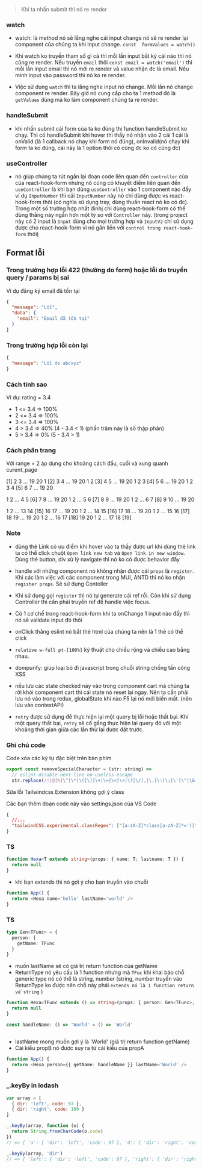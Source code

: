 > Khi ta nhấn submit thì nó re render

### watch

- watch: là method nó sẽ lắng nghe cái input change nó sẽ re render lại component của chúng ta
  khi input change.
  `const  formValues = watch()`

- Khi watch ko truyền tham số gì cả thì mỗi lần input bất kỳ cái nào thì nó cũng re render. Nếu truyền `email` thôi `const email = watch('email')` thì mỗi lần input email thì nó mới re render và value nhận đc là email. Nếu mình input vào password thì nó ko re render.

- Việc sử dụng `watch` thì ta lắng nghe input nó change. Mỗi lần nó change component re render. Bây giờ nó cung cấp cho ta 1 method đó là `getValues` dùng mà ko làm component chúng ta re render.

### handleSubmit

- khi nhấn submit cái form của ta ko đúng thì function handleSubmit ko chạy. Thì có handleSubmit khi hover thì thấy nó nhận vào 2 cái 1 cái là onValid (là 1 callback nó chạy khi form nó đúng), onInvalid(nó chạy khi form ta ko đúng, cái này là 1 option thôi có cũng đc ko có cũng đc)

### useController

- nó giúp chúng ta rút ngắn lại đoạn code liên quan đến `controller` của của react-hook-form nhưng nó cũng có khuyết điểm liên quan đến `useController` là khi bạn dùng `useController` vào 1 component nào đấy ví dụ `InputNumber` thì cái `InputNumber` này nó chỉ dùng được vs react-hook-form thôi (có nghĩa sử dụng tray, dùng thuần react nó ko có đc). Trong một số trường hợp nhất đinhj chỉ dùng react-hook-form có thể dùng thằng này ngắn hơn một tý so với `Controller` này. (trong project này có 2 input là `Input` dùng cho mọi trường hợp và `InputV2` chỉ sử dụng được cho react-hook-form vì nó gắn liền với `control trong react-hook-form` thôi)

## Format lỗi

### Trong trường hợp lỗi 422 (thường do form) hoặc lỗi do truyền query / params bị sai

Ví dụ đăng ký email đã tồn tại

```json
{
  "message": "Lỗi",
  "data": {
    "email": "Email đã tồn tại"
  }
}
```

### Trong trường hợp lỗi còn lại

<!-- trường hợp data xử lý lỗi ko trả về cho ta message thì ta cần phải handle việc đó -->

```json
{
  "message": "Lỗi do abcxyz"
}
```

### Cách tính sao

Ví dụ: rating = 3.4

- 1 <= 3.4 => 100%
- 2 <= 3.4 => 100%
- 3 <= 3.4 => 100%
- 4 > 3.4 => 40% (4 - 3.4 < 1) (phần trăm này là số thập phân)
- 5 > 3.4 => 0% (5 - 3.4 > 1)

### Cách phân trang

Với range = 2 áp dụng cho khoảng cách đầu, cuối và xung quanh curent_page

[1] 2 3 ... 19 20
1 [2] 3 4 ... 19 20
1 2 [3] 4 5 ... 19 20
1 2 3 [4] 5 6 ... 19 20
1 2 3 4 [5] 6 7 ... 19 20

1 2 ... 4 5 [6] 7 8 ... 19 20
1 2 ... 5 6 [7] 8 9 ... 19 20
1 2 ... 6 7 [8] 9 10 ... 19 20

1 2 ... 13 14 [15] 16 17 ... 19 20
1 2 ... 14 15 [16] 17 18 ... 19 20
1 2 ... 15 16 [17] 18 19 ... 19 20
1 2 ... 16 17 [18] 19 20
1 2 ... 17 18 [19]

### Note

- dùng thẻ Link có ưu điểm khi hover vào ta thấy được url khi dùng thẻ link ta có thể click chuột `Open link new tab` và `Open link in new window`. Dùng thẻ button, div xử lý navigate thì nó ko có được behavior đấy

- handle với những component nó không nhận được cái `props` là `register`. Khi các làm việc với các component trong MUI, ANTD thì nó ko nhận `register props`. Sẻ sử dụng Contoller

- Khi sử dụng gọi `register` thì nó tự generate cái ref rồi. Còn khi sử dụng Controller thì cần phải truyền ref để handle việc focus.

- Có 1 cơ chế trong react-hook-form khi ta onChange 1 input nào đấy thì nó sẽ validate input đó thôi

- onClick thằng eslint nó bắt thẻ html của chúng ta nên là 1 thẻ có thể click

- `relative w-full pt-[100%]` kỹ thuật cho chiều rộng và chiều cao bằng nhau.

- dompurify: giúp loại bỏ đi javascript trong chuỗi string chống tấn công XSS

- nếu lưu các state checked này vào trong component cart mà chúng ta rời khỏi component cart thì cái state nó reset lại ngay. Nên ta cần phải lưu nó vào trong redux, globalState khi nào F5 lại nó mới biến mất. (nên lưu vào contextAPI)

- `retry` được sử dụng để thực hiện lại một query bị lỗi hoặc thất bại. Khi một query thất bại, `retry` sẽ cố gắng thực hiện lại query đó với một khoảng thời gian giữa các lần thử lại được đặt trước.

### Ghi chú code

Code xóa các ký tự đặc biệt trên bàn phím

```js
export const removeSpecialCharacter = (str: string) =>
  // eslint-disable-next-line no-useless-escape
  str.replace(/!|@|%|\^|\*|\(|\)|\+|\=|\<|\>|\?|\/|,|\.|\:|\;|\'|\"|\&|\#|\[|\]|~|\$|_|`|-|{|}|\||\\/g, '')
```

Sữa lỗi Tailwindcss Extension không gợi ý class

Các bạn thêm đoạn code này vào settings.json của VS Code

```json
{
  //...
  "tailwindCSS.experimental.classRegex": ["[a-zA-Z]*class[a-zA-Z]*='([^']+)'"]
}
```

### TS

```ts
function Hexa<T extends string>(props: { name: T; lastname: T }) {
  return null
}
```

- khi bạn extends thì nó gợi ý cho bạn truyền vào chuỗi

```ts
function App() {
  return <Hexa name='hello' lastName='world' />
}
```

### TS

```ts
type Gen<TFunc> = {
  person: {
    getName: TFunc
  }
}
```

- muốn lastName sẽ có giá trị return function của getName
- ReturnType nó yêu cầu là 1 function nhưng mà `TFuc` khi khai báo chỗ generic type nó có thể là string, number (string, number truyền vào ReturnType ko được nên chỗ này phải `extends nó là 1 function return về string` )

```ts
function Hexa<TFunc extends () => string>(props: { person: Gen<TFunc>; lastName: ReturnType<TFunc> }) {
  return null
}
```

```ts
const handleName: () => 'World' = () => 'World'
```

```ts

```

- lastName mong muốn gợi ý là 'World' (giá trị return function getName)
- Cái kiểu propB nó được suy ra từ cái kiểu của propA

```ts
function App() {
  return <Hexa person={{ getName: handleName }} lastName='World' />
}
```

### \_.keyBy in lodash

```js
var array = [
  { dir: 'left', code: 97 },
  { dir: 'right', code: 100 }
]

_.keyBy(array, function (o) {
  return String.fromCharCode(o.code)
})
// => { 'a': { 'dir': 'left', 'code': 97 }, 'd': { 'dir': 'right', 'code': 100 } }

_.keyBy(array, 'dir')
// => { 'left': { 'dir': 'left', 'code': 97 }, 'right': { 'dir': 'right', 'code': 100 } }
```

